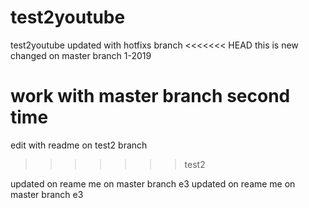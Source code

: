 # test2youtube
test2youtube
updated with hotfixs branch
<<<<<<< HEAD
this is new changed on master branch 1-2019

work with master branch second time
=======
edit with readme on test2 branch
>>>>>>> test2
 
updated on reame me on master branch e3
updated on reame me on master branch e3